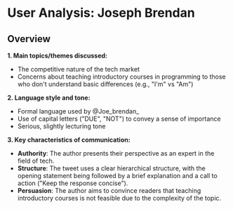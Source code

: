# User Analysis: Joseph Brendan

## Overview

**1. Main topics/themes discussed:**
- The competitive nature of the tech market
- Concerns about teaching introductory courses in programming to those who don't understand basic differences (e.g., "I'm" vs "Am")

**2. Language style and tone:**
- Formal language used by @Joe_brendan_
- Use of capital letters ("DUE", "NOT") to convey a sense of importance
- Serious, slightly lecturing tone

**3. Key characteristics of communication:**

- **Authority**: The author presents their perspective as an expert in the field of tech.
- **Structure**: The tweet uses a clear hierarchical structure, with the opening statement being followed by a brief explanation and a call to action ("Keep the response concise").
- **Persuasion**: The author aims to convince readers that teaching introductory courses is not feasible due to the complexity of the topic.